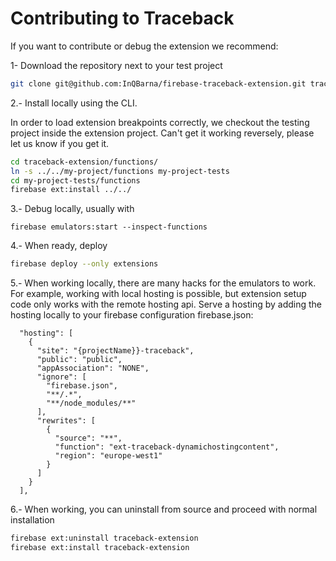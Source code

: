 # Contributing to Traceback

If you want to contribute or debug the extension we recommend:

1- Download the repository next to your test project
```bash
git clone git@github.com:InQBarna/firebase-traceback-extension.git traceback-extension
```
2.- Install locally using the CLI.

In order to load extension breakpoints correctly, we checkout the testing project inside 
the extension project. Can't get it working reversely, please let us know if you get it.

```bash
cd traceback-extension/functions/
ln -s ../../my-project/functions my-project-tests
cd my-project-tests/functions
firebase ext:install ../../
```
3.- Debug locally, usually with

```
firebase emulators:start --inspect-functions
```

4.- When ready, deploy
```bash
firebase deploy --only extensions
```

5.- When working locally, there are many hacks for the emulators to work. 
For example, working with local hosting is possible, but extension setup code
only works with the remote hosting api.
Serve a hosting by adding the hosting locally to your firebase configuration
firebase.json:

```
  "hosting": [
    {
      "site": "{projectName}}-traceback",
      "public": "public",
      "appAssociation": "NONE",
      "ignore": [
        "firebase.json",
        "**/.*",
        "**/node_modules/**"
      ],
      "rewrites": [
        {
          "source": "**",
          "function": "ext-traceback-dynamichostingcontent",
          "region": "europe-west1"
        }
      ]
    }
  ],
```

6.- When working, you can uninstall from source and proceed with normal installation

```bash
firebase ext:uninstall traceback-extension
firebase ext:install traceback-extension
```